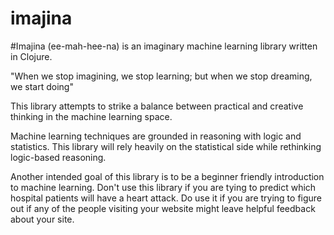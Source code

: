 # imajina
#Imajina (ee-mah-hee-na) is an imaginary machine learning library written in Clojure.

"When we stop imagining, we stop learning; but when we stop dreaming, we start doing"

This library attempts to strike a balance between practical and creative thinking in the machine learning space.

Machine learning techniques are grounded in reasoning with logic and statistics. This library will rely heavily on
the statistical side while rethinking logic-based reasoning.

Another intended goal of this library is to be a beginner friendly introduction to machine learning.
Don't use this library if you are tying to predict which hospital patients will have a heart attack.
Do use it if you are trying to figure out if any of the people visiting your website might leave helpful feedback about 
your site.
